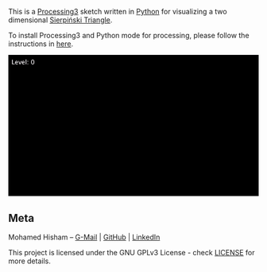 This is a [Processing3](https://processing.org/) sketch written in [Python](https://www.python.org/) for visualizing a two dimensional [Sierpiński Triangle](https://en.wikipedia.org/wiki/Sierpi%C5%84ski_triangle).

To install Processing3 and Python mode for processing, please follow the instructions in [here](https://github.com/Mhmd-Hisham/Fractals/blob/master/InstallingProcessing3.md).

![Sierpinski demo](https://raw.githubusercontent.com/Mhmd-Hisham/Fractals/master/recursive_sierpinski_triangle_2d/demo/sierpinski_triangle_demo_800x.gif)


## Meta

Mohamed Hisham – [G-Mail](mailto:Mohamed00Hisham@Gmail.com) | [GitHub](https://github.com/Mhmd-Hisham) | [LinkedIn](https://www.linkedin.com/in/Mhmd-Hisham/)


This project is licensed under the GNU GPLv3 License - check [LICENSE](https://github.com/Mhmd-Hisham/Fractals/blob/master/LICENSE) for more details.

